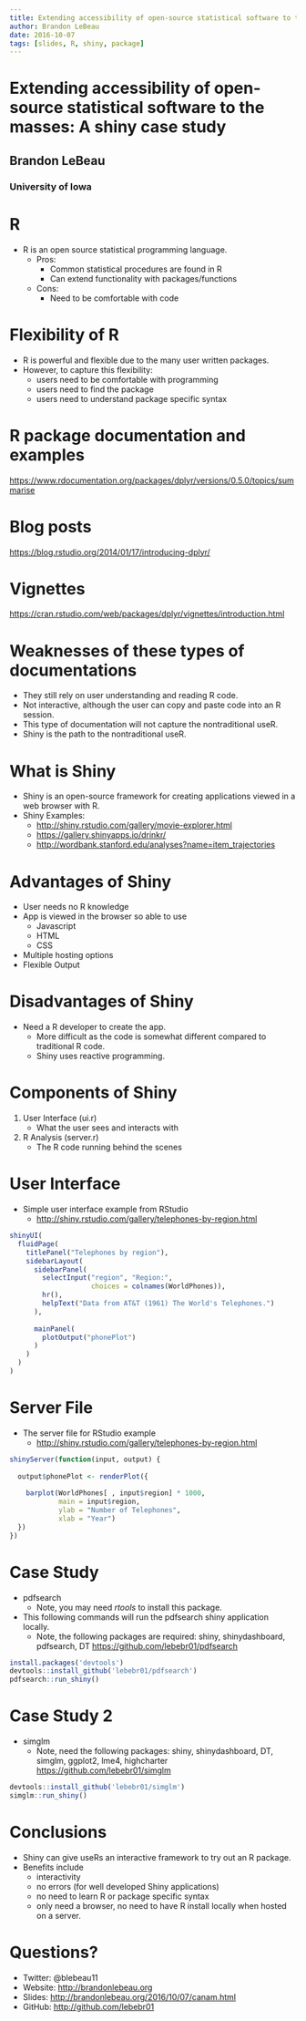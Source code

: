 ```yaml
---
title: Extending accessibility of open-source statistical software to the masses A shiny case study
author: Brandon LeBeau
date: 2016-10-07
tags: [slides, R, shiny, package]
---
```


<h1>Extending accessibility of open-source statistical software to the masses: A shiny case study</h1>
<h2>Brandon LeBeau</h2>
<h3>University of Iowa</h3>



# R
- R is an open source statistical programming language.
    - Pros:
        + Common statistical procedures are found in R
        + Can extend functionality with packages/functions
    - Cons:
        + Need to be comfortable with code



# Flexibility of R
- R is powerful and flexible due to the many user written packages.
- However, to capture this flexibility:
    + users need to be comfortable with programming
    + users need to find the package
    + users need to understand package specific syntax



# R package documentation and examples
<https://www.rdocumentation.org/packages/dplyr/versions/0.5.0/topics/summarise>



# Blog posts
<https://blog.rstudio.org/2014/01/17/introducing-dplyr/>



# Vignettes
<https://cran.rstudio.com/web/packages/dplyr/vignettes/introduction.html>



# Weaknesses of these types of documentations
- They still rely on user understanding and reading R code.
- Not interactive, although the user can copy and paste code into an R session.
- This type of documentation will not capture the nontraditional useR.
- Shiny is the path to the nontraditional useR.



# What is Shiny
- Shiny is an open-source framework for creating applications viewed in a web browser with R.
- Shiny Examples:
    + <http://shiny.rstudio.com/gallery/movie-explorer.html>
    + <https://gallery.shinyapps.io/drinkr/>
    + <http://wordbank.stanford.edu/analyses?name=item_trajectories>



# Advantages of Shiny
- User needs no R knowledge
- App is viewed in the browser so able to use
    + Javascript
    + HTML
    + CSS
- Multiple hosting options
- Flexible Output



# Disadvantages of Shiny
- Need a R developer to create the app.
    + More difficult as the code is somewhat different compared to traditional R code.
    + Shiny uses reactive programming.



# Components of Shiny
1. User Interface (ui.r)
    - What the user sees and interacts with
2. R Analysis (server.r)
    - The R code running behind the scenes
 

   
# User Interface
- Simple user interface example from RStudio
    - <http://shiny.rstudio.com/gallery/telephones-by-region.html>


```r
shinyUI(
  fluidPage(    
    titlePanel("Telephones by region"),
    sidebarLayout(      
      sidebarPanel(
        selectInput("region", "Region:", 
                    choices = colnames(WorldPhones)),
        hr(),
        helpText("Data from AT&T (1961) The World's Telephones.")
      ),
      
      mainPanel(
        plotOutput("phonePlot")  
      )
    )
  )
)
```



# Server File
- The server file for RStudio example 
    - <http://shiny.rstudio.com/gallery/telephones-by-region.html>
    

```r
shinyServer(function(input, output) {
  
  output$phonePlot <- renderPlot({
    
    barplot(WorldPhones[ , input$region] * 1000, 
            main = input$region,
            ylab = "Number of Telephones",
            xlab = "Year")
  })
})
```



# Case Study
- pdfsearch
    + Note, you may need *rtools* to install this package.
- This following commands will run the pdfsearch shiny application locally.
    + Note, the following packages are required: shiny, shinydashboard, pdfsearch, DT
<https://github.com/lebebr01/pdfsearch>

```r
install.packages('devtools')
devtools::install_github('lebebr01/pdfsearch')
pdfsearch::run_shiny()
```



# Case Study 2
- simglm
    + Note, need the following packages: shiny, shinydashboard, DT, simglm, ggplot2, lme4, highcharter
<https://github.com/lebebr01/simglm>


```r
devtools::install_github('lebebr01/simglm')
simglm::run_shiny()
```



# Conclusions
- Shiny can give useRs an interactive framework to try out an R package.
- Benefits include
    + interactivity
    + no errors (for well developed Shiny applications)
    + no need to learn R or package specific syntax
    + only need a browser, no need to have R install locally when hosted on a server.



# Questions?
- Twitter: @blebeau11
- Website: <http://brandonlebeau.org>
- Slides: <http://brandonlebeau.org/2016/10/07/canam.html>
- GitHub: <http://github.com/lebebr01>


